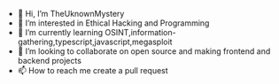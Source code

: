 - 👋 Hi, I’m TheUknownMystery
- 👀 I’m interested in Ethical Hacking and Programming
- 🌱 I’m currently learning OSINT,information-gathering,typescript,javascript,megasploit
- 💞️ I’m looking to collaborate on open source and making frontend and backend projects
- 📫 How to reach me create a pull request

<!---
TheUknownMystery is a ✨ special ✨ repository because its `README.md` (this file) appears on your GitHub profile.
You can click the Preview link to take a look at your changes.
--->
